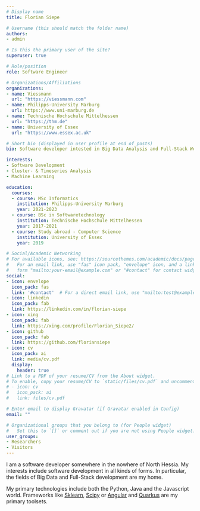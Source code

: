 ```yaml
---
# Display name
title: Florian Siepe

# Username (this should match the folder name)
authors:
- admin

# Is this the primary user of the site?
superuser: true

# Role/position
role: Software Engineer

# Organizations/Affiliations
organizations:
- name: Viessmann
  url: "https://viessmann.com"
- name: Philipps-University Marburg
  url: https://www.uni-marburg.de
- name: Technische Hochschule Mittelhessen
  url: "https://thm.de"
- name: University of Essex
  url: "https://www.essex.ac.uk"

# Short bio (displayed in user profile at end of posts)
bio: Software developer intested in Big Data Analysis and Full-Stack Webdevelopment.

interests:
- Software Development
- Cluster- & Timeseries Analysis
- Machine Learning

education:
  courses:
  - course: MSc Informatics
    institution: Philipps-University Marburg
    year: 2021-2023
  - course: BSc in Softwaretechnology
    institution: Technische Hochschule Mittelhessen
    year: 2017-2021
  - course: Study abroad - Computer Science
    institution: University of Essex
    year: 2019

# Social/Academic Networking
# For available icons, see: https://sourcethemes.com/academic/docs/page-builder/#icons
#   For an email link, use "fas" icon pack, "envelope" icon, and a link in the
#   form "mailto:your-email@example.com" or "#contact" for contact widget.
social:
- icon: envelope
  icon_pack: fas
  link: '#contact'  # For a direct email link, use "mailto:test@example.org".
- icon: linkedin
  icon_pack: fab
  link: https://linkedin.com/in/florian-siepe
- icon: xing
  icon_pack: fab
  link: https://xing.com/profile/Florian_Siepe2/
- icon: github
  icon_pack: fab
  link: https://github.com/floriansiepe
- icon: cv
  icon_pack: ai
  link: media/cv.pdf
  display:
    header: true
# Link to a PDF of your resume/CV from the About widget.
# To enable, copy your resume/CV to `static/files/cv.pdf` and uncomment the lines below.
# - icon: cv
#   icon_pack: ai
#   link: files/cv.pdf

# Enter email to display Gravatar (if Gravatar enabled in Config)
email: ""

# Organizational groups that you belong to (for People widget)
#   Set this to `[]` or comment out if you are not using People widget.
user_groups:
- Researchers
- Visitors
---
```


I am a software developer somewhere in the nowhere of North Hessia. My interests include software development in all kinds of forms. In particular, the fields of Big Data and Full-Stack development are my home.

My primary technologies include both the Python, Java and the Javascript world. Frameworks like [Sklearn](https://scikit-learn.org), [Scipy](https://scipy.org) or [Angular](https://angular.io) and [Quarkus](https://quarkus.io) are my primary toolsets.
